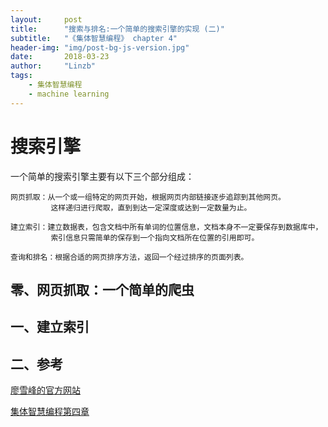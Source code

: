 ```yaml
---
layout:     post
title:      "搜索与排名:一个简单的搜索引擎的实现 (二)"
subtitle:   "《集体智慧编程》 chapter 4"
header-img: "img/post-bg-js-version.jpg"
date:       2018-03-23
author:     "Linzb"
tags:
    - 集体智慧编程
    - machine learning
---
```

# 搜索引擎
一个简单的搜索引擎主要有以下三个部分组成：

    网页抓取：从一个或一组特定的网页开始，根据网页内部链接逐步追踪到其他网页。
             这样递归进行爬取，直到到达一定深度或达到一定数量为止。

    建立索引：建立数据表，包含文档中所有单词的位置信息，文档本身不一定要保存到数据库中，
             索引信息只需简单的保存到一个指向文档所在位置的引用即可。

    查询和排名：根据合适的网页排序方法，返回一个经过排序的页面列表。

## 零、网页抓取：一个简单的爬虫



##  一、建立索引




## 二、参考

[廖雪峰的官方网站](https://www.liaoxuefeng.com/wiki/001374738125095c955c1e6d8bb493182103fac9270762a000/001388320596292f925f46d56ef4c80a1c9d8e47e2d5711000)

[集体智慧编程第四章](https://blog.csdn.net/gavin_yueyi/article/details/49028315)
